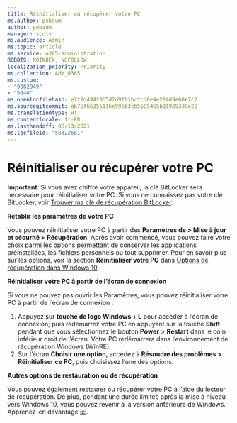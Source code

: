 ```yaml
---
title: Réinitialiser ou récupérer votre PC
ms.author: pebaum
author: pebaum
manager: scotv
ms.audience: Admin
ms.topic: article
ms.service: o365-administration
ROBOTS: NOINDEX, NOFOLLOW
localization_priority: Priority
ms.collection: Adm_O365
ms.custom:
- "9002949"
- "5646"
ms.openlocfilehash: e1f2d494f965d2d9fb1bcfcd8e4e224d9e68e7c2
ms.sourcegitcommit: ab75f66355116e995b3cb5505465b31989339e28
ms.translationtype: HT
ms.contentlocale: fr-FR
ms.lasthandoff: 08/13/2021
ms.locfileid: "58322681"
---
```

# <a name="reset-or-recover-your-pc"></a>Réinitialiser ou récupérer votre PC

**Important**: Si vous avez chiffré votre appareil, la clé BitLocker sera nécessaire pour réinitialiser votre PC. Si vous ne connaissez pas votre clé BitLocker, voir [Trouver ma clé de récupération BitLocker](https://support.microsoft.com/help/4026181/windows-10-find-my-bitlocker-recovery-key).

**Rétablir les paramètres de votre PC**

Vous pouvez réinitialiser votre PC à partir des **Paramètres de > Mise à jour et sécurité > Récupération**. Après avoir commencé, vous pouvez faire votre choix parmi les options permettant de conserver les applications préinstallées, les fichiers personnels ou tout supprimer. Pour en savoir plus sur les options, voir la section **Réinitialiser votre PC** dans [Options de récupération dans Windows 10](https://support.microsoft.com/help/12415/windows-10-recovery-options).

**Réinitialiser votre PC à partir de l’écran de connexion**

Si vous ne pouvez pas ouvrir les Paramètres, vous pouvez réinitialiser votre PC à partir de l’écran de connexion :

1. Appuyez sur **touche de logo Windows + L** pour accéder à l’écran de connexion; puis redémarrez votre PC en appuyant sur la touche **Shift** pendant que vous sélectionnez le bouton **Power** > **Restart** dans le coin inférieur droit de l’écran. Votre PC redémarrera dans l’environnement de récupération Windows (WinRE).
2. Sur l’écran **Choisir une option**, accédez à **Résoudre des problèmes > Réinitialiser ce PC**, puis choisissez l’une des options.

**Autres options de restauration ou de récupération**

Vous pouvez également restaurer ou récupérer votre PC à l’aide du lecteur de récupération. De plus, pendant une durée limitée après la mise à niveau vers Windows 10, vous pouvez revenir à la version antérieure de Windows. Apprenez-en davantage [ici](https://support.microsoft.com/help/12415/windows-10-recovery-options).
